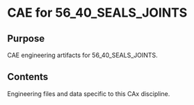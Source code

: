 # CAE for 56_40_SEALS_JOINTS

## Purpose
CAE engineering artifacts for 56_40_SEALS_JOINTS.

## Contents
Engineering files and data specific to this CAx discipline.

